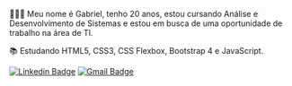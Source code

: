 👋👨‍💻 Meu nome é Gabriel, tenho 20 anos, estou cursando Análise e Desenvolvimento de Sistemas e estou em busca de uma oportunidade de trabalho na área de TI.

📚 Estudando HTML5, CSS3, CSS Flexbox, Bootstrap 4 e JavaScript.

[![Linkedin Badge](https://img.shields.io/badge/-LinkedIn-blue?style=flat-square&logo=Linkedin&logoColor=white&link=https://www.linkedin.com/in/gabriel-ti/)](https://www.linkedin.com/in/gabriel-ti/)
[![Gmail Badge](https://img.shields.io/badge/-Gmail-c14438?style=flat-square&logo=Gmail&logoColor=white&link=mailto:gabriel.l@uni9.edu.br)](mailto:gabriel.l@uni9.edu.br)

